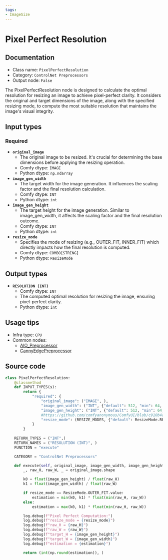 ```yaml
---
tags:
- ImageSize
---
```


# Pixel Perfect Resolution
## Documentation
- Class name: `PixelPerfectResolution`
- Category: `ControlNet Preprocessors`
- Output node: `False`

The PixelPerfectResolution node is designed to calculate the optimal resolution for resizing an image to achieve pixel-perfect clarity. It considers the original and target dimensions of the image, along with the specified resizing mode, to compute the most suitable resolution that maintains the image's visual integrity.
## Input types
### Required
- **`original_image`**
    - The original image to be resized. It's crucial for determining the base dimensions before applying the resizing operation.
    - Comfy dtype: `IMAGE`
    - Python dtype: `np.ndarray`
- **`image_gen_width`**
    - The target width for the image generation. It influences the scaling factor and the final resolution calculation.
    - Comfy dtype: `INT`
    - Python dtype: `int`
- **`image_gen_height`**
    - The target height for the image generation. Similar to image_gen_width, it affects the scaling factor and the final resolution outcome.
    - Comfy dtype: `INT`
    - Python dtype: `int`
- **`resize_mode`**
    - Specifies the mode of resizing (e.g., OUTER_FIT, INNER_FIT) which directly impacts how the final resolution is computed.
    - Comfy dtype: `COMBO[STRING]`
    - Python dtype: `ResizeMode`
## Output types
- **`RESOLUTION (INT)`**
    - Comfy dtype: `INT`
    - The computed optimal resolution for resizing the image, ensuring pixel-perfect clarity.
    - Python dtype: `int`
## Usage tips
- Infra type: `CPU`
- Common nodes:
    - [AIO_Preprocessor](../../comfyui_controlnet_aux/Nodes/AIO_Preprocessor.md)
    - [CannyEdgePreprocessor](../../comfyui_controlnet_aux/Nodes/CannyEdgePreprocessor.md)



## Source code
```python
class PixelPerfectResolution:
    @classmethod
    def INPUT_TYPES(s):
        return {
            "required": {
                "original_image": ("IMAGE", ),
                "image_gen_width": ("INT", {"default": 512, "min": 64, "max": MAX_IMAGEGEN_RESOLUTION, "step": 8}),
                "image_gen_height": ("INT", {"default": 512, "min": 64, "max": MAX_IMAGEGEN_RESOLUTION, "step": 8}),
                #https://github.com/comfyanonymous/ComfyUI/blob/c910b4a01ca58b04e5d4ab4c747680b996ada02b/nodes.py#L854
                "resize_mode": (RESIZE_MODES, {"default": ResizeMode.RESIZE.value})
            }
        }
    
    RETURN_TYPES = ("INT",)
    RETURN_NAMES = ("RESOLUTION (INT)", )
    FUNCTION = "execute"

    CATEGORY = "ControlNet Preprocessors"

    def execute(self, original_image, image_gen_width, image_gen_height, resize_mode):
        _, raw_H, raw_W, _ = original_image.shape

        k0 = float(image_gen_height) / float(raw_H)
        k1 = float(image_gen_width) / float(raw_W)

        if resize_mode == ResizeMode.OUTER_FIT.value:
            estimation = min(k0, k1) * float(min(raw_H, raw_W))
        else:
            estimation = max(k0, k1) * float(min(raw_H, raw_W))

        log.debug(f"Pixel Perfect Computation:")
        log.debug(f"resize_mode = {resize_mode}")
        log.debug(f"raw_H = {raw_H}")
        log.debug(f"raw_W = {raw_W}")
        log.debug(f"target_H = {image_gen_height}")
        log.debug(f"target_W = {image_gen_width}")
        log.debug(f"estimation = {estimation}")

        return (int(np.round(estimation)), )

```
